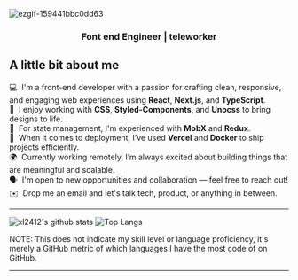 ![ezgif-159441bbc0dd63](https://github.com/user-attachments/assets/d53c6999-a369-4907-ac11-66f932c63cf5)

<h3 align="center">Font end Engineer | teleworker </h3>

## A little bit about me

💻 &nbsp;I'm a front-end developer with a passion for crafting clean, responsive, and engaging web experiences using **React**, **Next.js**, and **TypeScript**.  
🎨 &nbsp;I enjoy working with **CSS**, **Styled-Components**, and **Unocss** to bring designs to life.  
🔧 &nbsp;For state management, I'm experienced with **MobX** and **Redux**.  
🚀 &nbsp;When it comes to deployment, I’ve used **Vercel** and **Docker** to ship projects efficiently.  
🌍 &nbsp;Currently working remotely, I’m always excited about building things that are meaningful and scalable.  
🗣️ &nbsp;I'm open to new opportunities and collaboration — feel free to reach out!  
✉️ &nbsp;Drop me an email and let's talk tech, product, or anything in between.

---
![xl2412's github stats](https://github-readme-stats.vercel.app/api?username=xl2412&show_icons=true&hide=contribs,prs&cache_seconds=86400&theme=buefy)
![Top Langs](https://github-readme-stats.vercel.app/api/top-langs/?username=xl2412&layout=compact&&theme=buefy&hide_border=true)
<p  align="center">

NOTE: This does not indicate my skill level or language proficiency, it's merely a GitHub metric of which languages I have the most code of on GitHub.

---
